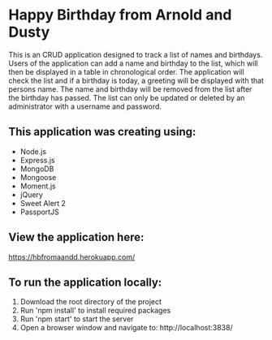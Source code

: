 # Happy Birthday from Arnold and Dusty

This is an CRUD application designed to track a list of names and birthdays.  Users of the application can add a name and birthday to the list, which will then be displayed in a table in chronological order.  The application will check the list and if a birthday is today, a greeting will be displayed with that persons name.  The name and birthday will be removed from the list after the birthday has passed.  The list can only be updated or deleted by an administrator with a username and password.


## This application was creating using: 

* Node.js
* Express.js
* MongoDB
* Mongoose
* Moment.js
* jQuery
* Sweet Alert 2
* PassportJS

## View the application here: 

https://hbfromaandd.herokuapp.com/


## To run the application locally: 

1. Download the root directory of the project
2. Run 'npm install' to install required packages
3. Run 'npm start' to start the server
4. Open a browser window and navigate to: http://localhost:3838/